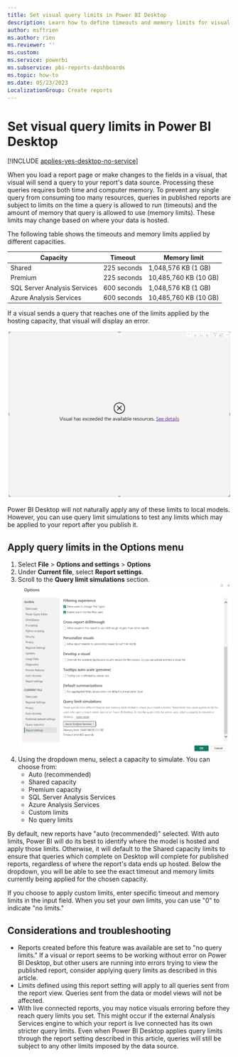 ```yaml
---
title: Set visual query limits in Power BI Desktop
description: Learn how to define timeouts and memory limits for visual queries in Power BI Desktop. 
author: msftrien
ms.author: rien
ms.reviewer: ''
ms.custom:
ms.service: powerbi
ms.subservice: pbi-reports-dashboards
ms.topic: how-to
ms.date: 05/23/2023
LocalizationGroup: Create reports
---
```


# Set visual query limits in Power BI Desktop

[!INCLUDE [applies-yes-desktop-no-service](../includes/applies-yes-desktop-no-service.md)]

When you load a report page or make changes to the fields in a visual, that visual will send a query to your report's data source. Processing these queries requires both time and computer memory. To prevent any single query from consuming too many resources, queries in published reports are subject to limits on the time a query is allowed to run (timeouts) and the amount of memory that query is allowed to use (memory limits). These limits may change based on where your data is hosted.

The following table shows the timeouts and memory limits applied by different capacities.

| Capacity | Timeout | Memory limit |
| -------- | ------- | ------------ |
| Shared | 225 seconds | 1,048,576 KB (1 GB) | 
| Premium | 225 seconds | 10,485,760 KB (10 GB) | 
| SQL Server Analysis Services | 600 seconds | 1,048,576 KB (1 GB) | 
| Azure Analysis Services | 600 seconds | 10,485,760 KB (10 GB) | 

If a visual sends a query that reaches one of the limits applied by the hosting capacity, that visual will display an error. 

![Screenshot of the error message.](media/desktop-set-visual-query-limits/desktop-set-visual-query-limits-00.png)

Power BI Desktop will not naturally apply any of these limits to local models. However, you can use query limit simulations to test any limits which may be applied to your report after you publish it. 

## Apply query limits in the Options menu

1. Select **File** > **Options and settings** > **Options**
2. Under **Current file**, select **Report settings**.
3. Scroll to the **Query limit simulations** section. 
   ![Screenshot of the options menu where the query limit simulations section is available.](media/desktop-set-visual-query-limits/desktop-set-visual-query-limits-01.png)
4. Using the dropdown menu, select a capacity to simulate. You can choose from:
   - Auto (recommended)
   - Shared capacity
   - Premium capacity
   - SQL Server Analysis Services
   - Azure Analysis Services
   - Custom limits
   - No query limits

By default, new reports have "auto (recommended)" selected. With auto limits, Power BI will do its best to identify where the model is hosted and apply those limits. Otherwise, it will default to the Shared capacity limits to ensure that queries which complete on Desktop will complete for published reports, regardless of where the report's data ends up hosted. Below the dropdown, you will be able to see the exact timeout and memory limits currently being applied for the chosen capacity. 

If you choose to apply custom limits, enter specific timeout and memory limits in the input field. When you set your own limits, you can use "0" to indicate "no limits." 

## Considerations and troubleshooting


- Reports created before this feature was available are set to "no query limits."  If a visual or report seems to be working without error on Power BI Desktop, but other users are running into errors trying to view the published report, consider applying query limits as described in this article.
- Limits defined using this report setting will apply to all queries sent from the report view. Queries sent from the data or model views will not be affected.
- With live connected reports, you may notice visuals erroring before they reach query limits you set. This might occur if the external Analysis Services engine to which your report is live connected has its own stricter query limits. Even when Power BI Desktop applies query limits through the report setting described in this article, queries will still be subject to any other limits imposed by the data source. 
